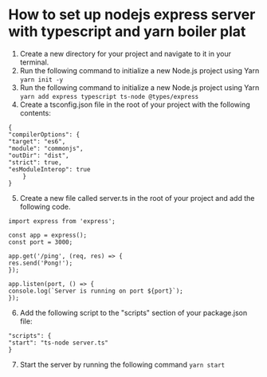 # How to set up nodejs express server with typescript and yarn boiler plat

1. Create a new directory for your project and navigate to it in your terminal.
2. Run the following command to initialize a new Node.js project using Yarn
   `yarn init -y`
3. Run the following command to initialize a new Node.js project using Yarn
   `yarn add express typescript ts-node @types/express`
4. Create a tsconfig.json file in the root of your project with the following contents:

```
{
"compilerOptions": {
"target": "es6",
"module": "commonjs",
"outDir": "dist",
"strict": true,
"esModuleInterop": true
    }
}
```

5. Create a new file called server.ts in the root of your project and add the following code.

```
import express from 'express';

const app = express();
const port = 3000;

app.get('/ping', (req, res) => {
res.send('Pong!');
});

app.listen(port, () => {
console.log(`Server is running on port ${port}`);
});
```

6. Add the following script to the "scripts" section of your package.json file:

```
"scripts": {
"start": "ts-node server.ts"
}
```

7. Start the server by running the following command
   `yarn start`
